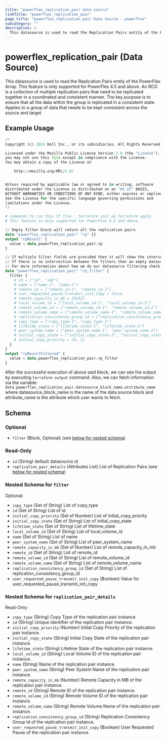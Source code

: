 ```yaml
---
title: "powerflex_replication_pair data source"
linkTitle: "powerflex_replication_pair"
page_title: "powerflex_replication_pair Data Source - powerflex"
subcategory: ""
description: |-
  This datasource is used to read the Replication Pairs entity of the PowerFlex Array. This feature is only supported for PowerFlex 4.5 and above. An RCG is a collection of multiple replication pairs that need to be replicated together in a coordinated and consistent manner. The key purpose is to ensure that all the data within the group is replicated in a consistent state. Applies to a group of data that needs to be kept consistent across the source and target
---
```


# powerflex_replication_pair (Data Source)

This datasource is used to read the Replication Pairs entity of the PowerFlex Array. This feature is only supported for PowerFlex 4.5 and above. An RCG is a collection of multiple replication pairs that need to be replicated together in a coordinated and consistent manner. The key purpose is to ensure that all the data within the group is replicated in a consistent state. Applies to a group of data that needs to be kept consistent across the source and target

## Example Usage

```terraform
/*
Copyright (c) 2024 Dell Inc., or its subsidiaries. All Rights Reserved.

Licensed under the Mozilla Public License Version 2.0 (the "License");
you may not use this file except in compliance with the License.
You may obtain a copy of the License at

    http://mozilla.org/MPL/2.0/


Unless required by applicable law or agreed to in writing, software
distributed under the License is distributed on an "AS IS" BASIS,
WITHOUT WARRANTIES OR CONDITIONS OF ANY KIND, either express or implied.
See the License for the specific language governing permissions and
limitations under the License.
*/

# commands to run this tf file : terraform init && terraform apply
# This feature is only supported for PowerFlex 4.5 and above.

// Empty filter block will return all the replication pairs
data "powerflex_replication_pair" "rp" {}
output "rpResult" {
  value = data.powerflex_replication_pair.rp
}

// If multiple filter fields are provided then it will show the intersection of all of those fields.
// If there is no intersection between the filters then an empty datasource will be returned
// For more information about how we do our datasource filtering check out our guides: https://dell.github.io/terraform-docs/docs/storage/platforms/powerflex/product_guide/examples/ 
data "powerflex_replication_pair" "rp_filter" {
  filter {
    # id = ["id", "id2"]
    # name = ["name-1", "name-2"]
    # remote_id = ["remote_id-1", "remote_id-2"]
    # user_requested_pause_transmit_init_copy = false
    # remote_capacity_in_mb = [8192]
    # local_volume_id = ["local_volume_id-1", "local_volume_id-2"]
    # remote_volume_id = ["remote_volume_id-1", "remote_volume_id-2"]
    # remote_volume_name = ["remote_volume_name-1", "remote_volume_name-2"]
    # replication_consistency_group_id = ["replication_consistency_group_id-1", "replication_consistency_group_id-2"]
    # copy_type = ["copy_type-1", "copy_type-2"]
    # lifetime_state = ["lifetime_state-1", "lifetime_state-2"]
    # peer_system_name = ["peer_system_name-1", "peer_system_name-2"]
    # initial_copy_state = ["initial_copy_state-1", "initial_copy_state-2"]
    # initial_copy_priority = [0, 1]
  }
}
output "rpResultFiltered" {
  value = data.powerflex_replication_pair.rp_filter
}
```

After the successful execution of above said block, we can see the output by executing `terraform output` command. Also, we can fetch information via the variable: `data.powerflex_replication_pair.datasource_block_name.attribute_name` where datasource_block_name is the name of the data source block and attribute_name is the attribute which user wants to fetch.

<!-- schema generated by tfplugindocs -->
## Schema

### Optional

- `filter` (Block, Optional) (see [below for nested schema](#nestedblock--filter))

### Read-Only

- `id` (String) default datasource id
- `replication_pair_details` (Attributes List) List of Replication Pairs (see [below for nested schema](#nestedatt--replication_pair_details))

<a id="nestedblock--filter"></a>
### Nested Schema for `filter`

Optional:

- `copy_type` (Set of String) List of copy_type
- `id` (Set of String) List of id
- `initial_copy_priority` (Set of Number) List of initial_copy_priority
- `initial_copy_state` (Set of String) List of initial_copy_state
- `lifetime_state` (Set of String) List of lifetime_state
- `local_volume_id` (Set of String) List of local_volume_id
- `name` (Set of String) List of name
- `peer_system_name` (Set of String) List of peer_system_name
- `remote_capacity_in_mb` (Set of Number) List of remote_capacity_in_mb
- `remote_id` (Set of String) List of remote_id
- `remote_volume_id` (Set of String) List of remote_volume_id
- `remote_volume_name` (Set of String) List of remote_volume_name
- `replication_consistency_group_id` (Set of String) List of replication_consistency_group_id
- `user_requested_pause_transmit_init_copy` (Boolean) Value for user_requested_pause_transmit_init_copy


<a id="nestedatt--replication_pair_details"></a>
### Nested Schema for `replication_pair_details`

Read-Only:

- `copy_type` (String) Copy Type of the replication pair instance.
- `id` (String) Unique identifier of the replication pair instance.
- `initial_copy_priority` (Number) Initial Copy Priority of the replication pair instance.
- `initial_copy_state` (String) Initial Copy State of the replication pair instance.
- `lifetime_state` (String) Lifetime State of the replication pair instance.
- `local_volume_id` (String) Local Volume ID of the replication pair instance.
- `name` (String) Name of the replication pair instance.
- `peer_system_name` (String) Peer System Name of the replication pair instance.
- `remote_capacity_in_mb` (Number) Remote Capacity in MB of the replication pair instance.
- `remote_id` (String) Remote ID of the replication pair instance.
- `remote_volume_id` (String) Remote Volume ID of the replication pair instance.
- `remote_volume_name` (String) Remote Volume Name of the replication pair instance.
- `replication_consistency_group_id` (String) Replication Consistency Group Id of the replication pair instance.
- `user_requested_pause_transmit_init_copy` (Boolean) User Requested Pause of the replication pair instance.


